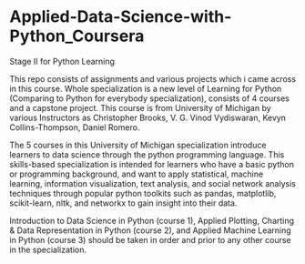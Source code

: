 # Applied-Data-Science-with-Python_Coursera
Stage II for Python Learning

This repo consists of assignments and various projects which i came across in this course. Whole specialization is a new level of Learning for Python (Comparing to Python for everybody specialization), consists of 4 courses and a capstone project.
This course is from University of Michigan by various Instructors as Christopher Brooks, V. G. Vinod Vydiswaran, Kevyn Collins-Thompson, Daniel Romero.

The 5 courses in this University of Michigan specialization introduce learners to data science through the python programming language. This skills-based specialization is intended for learners who have a basic python or programming background, and want to apply statistical, machine learning, information visualization, text analysis, and social network analysis techniques through popular python toolkits such as pandas, matplotlib, scikit-learn, nltk, and networkx to gain insight into their data.

Introduction to Data Science in Python (course 1), Applied Plotting, Charting & Data Representation in Python (course 2), and Applied Machine Learning in Python (course 3) should be taken in order and prior to any other course in the specialization.
